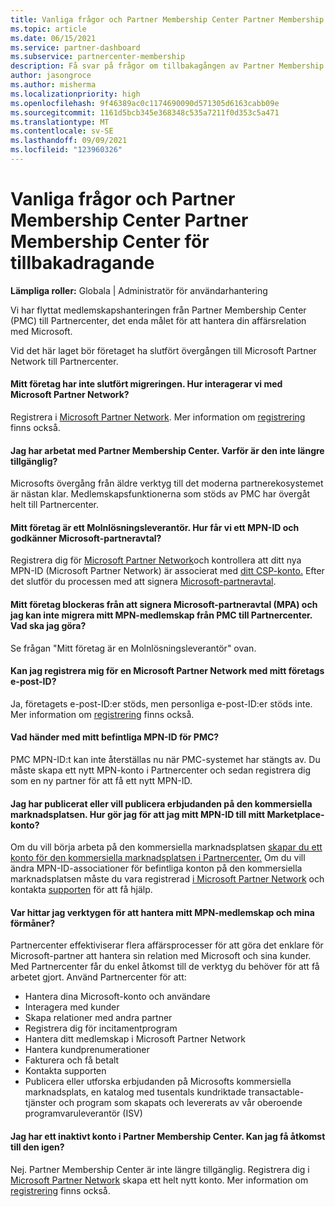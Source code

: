 ```yaml
---
title: Vanliga frågor och Partner Membership Center Partner Membership Center för tillbakadragande
ms.topic: article
ms.date: 06/15/2021
ms.service: partner-dashboard
ms.subservice: partnercenter-membership
description: Få svar på frågor om tillbakagången av Partner Membership Center (PMC) och flytten till Partnercenter.
author: jasongroce
ms.author: misherma
ms.localizationpriority: high
ms.openlocfilehash: 9f46389ac0c1174690090d571305d6163cabb09e
ms.sourcegitcommit: 1161d5bcb345e368348c535a7211f0d353c5a471
ms.translationtype: MT
ms.contentlocale: sv-SE
ms.lasthandoff: 09/09/2021
ms.locfileid: "123960326"
---
```

# <a name="partner-membership-center-retirement-faq"></a>Vanliga frågor och Partner Membership Center Partner Membership Center för tillbakadragande
**Lämpliga roller:** Globala | Administratör för användarhantering

Vi har flyttat medlemskapshanteringen från Partner Membership Center (PMC) till Partnercenter, det enda målet för att hantera din affärsrelation med Microsoft. 

Vid det här laget bör företaget ha slutfört övergången till Microsoft Partner Network till Partnercenter.

#### <a name="my-company-has-not-completed-migration-how-do-we-engage-with-the-microsoft-partner-network"></a>Mitt företag har inte slutfört migreringen. Hur interagerar vi med Microsoft Partner Network?
Registrera i [Microsoft Partner Network](https://partner.microsoft.com/dashboard/account/v3/enrollment/introduction/partnership). Mer information om [registrering](mpn-create-a-partner-center-account.md) finns också. 

#### <a name="i-have-been-working-in-partner-membership-center-why-is-it-no-longer-available"></a>Jag har arbetat med Partner Membership Center. Varför är den inte längre tillgänglig?
Microsofts övergång från äldre verktyg till det moderna partnerekosystemet är nästan klar. Medlemskapsfunktionerna som stöds av PMC har övergåt helt till Partnercenter.

#### <a name="my-company-is-a-cloud-solution-provider-how-do-we-get-an-mpn-id-and-accept-the-microsoft-partner-agreement"></a>Mitt företag är ett Molnlösningsleverantör. Hur får vi ett MPN-ID och godkänner Microsoft-partneravtal?
Registrera dig för [Microsoft Partner Network](https://partner.microsoft.com/dashboard/account/v3/enrollment/introduction/partnership)och kontrollera att ditt nya MPN-ID (Microsoft Partner Network) är associerat med [ditt CSP-konto.](update-your-partner-profile.md#update-your-mpn-id-associated-with-your-csp-account) Efter det slutför du processen med att signera [Microsoft-partneravtal](microsoft-partner-agreement.md).

#### <a name="my-company-is-blocked-from-signing-the-microsoft-partner-agreement-mpa-and-i-am-unable-to-migrate-my-mpn-membership-from-pmc-to-partner-center-what-should-i-do"></a>Mitt företag blockeras från att signera Microsoft-partneravtal (MPA) och jag kan inte migrera mitt MPN-medlemskap från PMC till Partnercenter. Vad ska jag göra?
Se frågan "Mitt företag är en Molnlösningsleverantör" ovan.

#### <a name="can-i-enroll-into-microsoft-partner-network-with-my-company-email-id"></a>Kan jag registrera mig för en Microsoft Partner Network med mitt företags e-post-ID?
Ja, företagets e-post-ID:er stöds, men personliga e-post-ID:er stöds inte. Mer information om [registrering](mpn-create-a-partner-center-account.md) finns också. 

#### <a name="what-will-happen-to-my-existing-pmc-mpn-id"></a>Vad händer med mitt befintliga MPN-ID för PMC?
PMC MPN-ID:t kan inte återställas nu när PMC-systemet har stängts av. Du måste skapa ett nytt MPN-konto i Partnercenter och sedan registrera dig som en ny partner för att få ett nytt MPN-ID.

#### <a name="i-have-published-or-want-to-publish-offers-in-the-commercial-marketplace-how-do-i-connect-my-mpn-id-to-my-marketplace-account"></a>Jag har publicerat eller vill publicera erbjudanden på den kommersiella marknadsplatsen. Hur gör jag för att jag mitt MPN-ID till mitt Marketplace-konto?
Om du vill börja arbeta på den kommersiella marknadsplatsen [skapar du ett konto för den kommersiella marknadsplatsen i Partnercenter.](/azure/marketplace/create-account)
Om du vill ändra MPN-ID-associationer för befintliga konton på den kommersiella marknadsplatsen måste du vara registrerad [i Microsoft Partner Network](https://partner.microsoft.com/dashboard/account/v3/enrollment/introduction/partnership) och kontakta [supporten](https://partner.microsoft.com/support/?stage=2&topicid=e82f5aba-2576-3124-37e5-437532a50626) för att få hjälp.

#### <a name="where-can-i-find-the-tools-to-manage-my-mpn-membership-and-benefits"></a>Var hittar jag verktygen för att hantera mitt MPN-medlemskap och mina förmåner?
Partnercenter effektiviserar flera affärsprocesser för att göra det enklare för Microsoft-partner att hantera sin relation med Microsoft och sina kunder. Med Partnercenter får du enkel åtkomst till de verktyg du behöver för att få arbetet gjort. Använd Partnercenter för att:
* Hantera dina Microsoft-konto och användare
* Interagera med kunder
* Skapa relationer med andra partner
* Registrera dig för incitamentprogram
* Hantera ditt medlemskap i Microsoft Partner Network
* Hantera kundprenumerationer
* Fakturera och få betalt
* Kontakta supporten
* Publicera eller utforska erbjudanden på Microsofts kommersiella marknadsplats, en katalog med tusentals kundriktade transactable-tjänster och program som skapats och levererats av vår oberoende programvaruleverantör (ISV)

#### <a name="i-have-an-inactive-account-in-partner-membership-center-can-i-re-gain-access-to-it"></a>Jag har ett inaktivt konto i Partner Membership Center. Kan jag få åtkomst till den igen? 
Nej. Partner Membership Center är inte längre tillgänglig. Registrera dig i [Microsoft Partner Network](https://partner.microsoft.com/dashboard/account/v3/enrollment/introduction/partnership) skapa ett helt nytt konto. Mer information om [registrering](mpn-create-a-partner-center-account.md) finns också.
